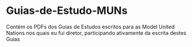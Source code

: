 # Guias-de-Estudo-MUNs
Contém os PDFs dos Guias de Estudos escritos para as Model United Nations nos quais eu fui diretor, participando ativamente da escrita destes Guias
